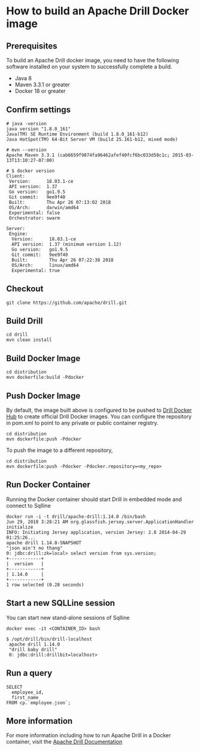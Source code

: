 # How to build an Apache Drill Docker image

## Prerequisites

To build an Apache Drill docker image, you need to have the following software installed on your system to successfully complete a build. 
  * Java 8
  * Maven 3.3.1 or greater
  * Docker 18 or greater

## Confirm settings
    # java -version
    java version "1.8.0_161"
    Java(TM) SE Runtime Environment (build 1.8.0_161-b12)
    Java HotSpot(TM) 64-Bit Server VM (build 25.161-b12, mixed mode)

    # mvn --version
    Apache Maven 3.3.1 (cab6659f9874fa96462afef40fcf6bc033d58c1c; 2015-03-13T13:10:27-07:00)
    
    # $ docker version
    Client:
     Version:      18.03.1-ce
     API version:  1.37
     Go version:   go1.9.5
     Git commit:   9ee9f40
     Built:        Thu Apr 26 07:13:02 2018
     OS/Arch:      darwin/amd64
     Experimental: false
     Orchestrator: swarm

    Server:
     Engine:
      Version:      18.03.1-ce
      API version:  1.37 (minimum version 1.12)
      Go version:   go1.9.5
      Git commit:   9ee9f40
      Built:        Thu Apr 26 07:22:38 2018
      OS/Arch:      linux/amd64
      Experimental: true

## Checkout

    git clone https://github.com/apache/drill.git
    
## Build Drill

    cd drill
    mvn clean install
    
## Build Docker Image

    cd distribution
    mvn dockerfile:build -Pdocker
    
## Push Docker Image
   
   By default, the image built above is configured to be pushed to [Drill Docker Hub](https://hub.docker.com/r/drill/apache-drill/) to create official Drill Docker images. You can configure the repository in pom.xml to point to any private or public container registry.
   
    cd distribution
    mvn dockerfile:push -Pdocker
    
  To push the image to a different repository,
  
    cd distribution
    mvn dockerfile:push -Pdocker -Pdocker.repository=<my_repo>

## Run Docker Container
   
   Running the Docker container should start Drill in embedded mode and connect to Sqlline
    
    docker run -i -t drill/apache-drill:1.14.0 /bin/bash
    Jun 29, 2018 3:28:21 AM org.glassfish.jersey.server.ApplicationHandler initialize
    INFO: Initiating Jersey application, version Jersey: 2.8 2014-04-29 01:25:26...
    apache drill 1.14.0-SNAPSHOT 
    "json ain't no thang"
    0: jdbc:drill:zk=local> select version from sys.version;
    +------------+
    |  version   |
    +------------+
    | 1.14.0     |
    +------------+
    1 row selected (0.28 seconds)
      

## Start a new SQLLine session 
    
   You can start new stand-alone sessions of Sqlline
    
    docker exec -it <CONTAINER_ID> bash
    
    $ /opt/drill/bin/drill-localhost 
     apache drill 1.14.0 
     "drill baby drill"
     0: jdbc:drill:drillbit=localhost>

## Run a query

    SELECT 
      employee_id, 
      first_name
    FROM cp.`employee.json`; 
    
## More information 

For more information including how to run Apache Drill in a Docker container, visit the [Apache Drill Documentation](http://drill.apache.org/docs/)
